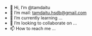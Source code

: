 - 👋 Hi, I’m @tamdaitu
- 👀 I’m mail: tamdaitu.hsdb@gmail.com
- 🌱 I’m currently learning ...
- 💞️ I’m looking to collaborate on ...
- 📫 How to reach me ...

<!---
tamdaitu/tamdaitu is a ✨ special ✨ repository because its `README.md` (this file) appears on your GitHub profile.
You can click the Preview link to take a look at your changes.
--->
